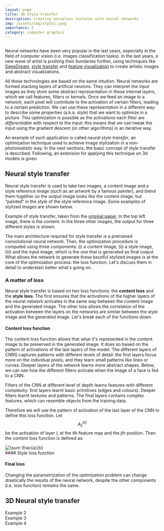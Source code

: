 ```yaml
---
layout: page
title: 3D Style transfer
description: Creating marvelous textures with neural networks 
img: /assets/img/style2.jpeg
importance: 1
category: computer graphics
---
```


<div class="row">
    <div class="col-sm mt-3 mt-md-0">
        <img class="img-fluid rounded z-depth-1" src="{{ '/assets/img/style.jpeg' | relative_url }}" alt="" title="example image"/>
    </div>
</div>
<div class="caption">

</div>


Neural networks have been very popular in the last years, especially in the field of computer vision (i.e. images classification tasks). In the last years, a new wave of artist is pushing their bundaries further, using techniques like <a href="https://ai.googleblog.com/2015/06/inceptionism-going-deeper-into-neural.html" target="blank">DeepDream</a>, <a href="https://arxiv.org/pdf/1508.06576.pdf" target="blank">style transfer</a> and <a href="https://distill.pub/2017/feature-visualization/" target="blank">feature visualization</a> to create artistic images and abstract visualizations.

All these technologies are based on the same intuition. Neural networks are formed stacking layers of artifical neurons. They can interpret the input images as they store some abstract representation in these internal layers, which we call features, filters or kernels. Once we feed an image to a network, each pixel will contribute to the activation of certain filters, leading to a certain prediction. We can use these representation in a different way: to describe some properties (a.k.a. style) that we want to optimize in a picture. This optimization is possible as the activations each filter are *differentiable* with respect to the input: this means that we can tweak the input using the gradient descent (or other algorithms) in an iterative way. 

An example of such application is called *neural style transfer*,  an optimization technique used to achieve image stylization in a non-photorealistic way. In the next sections, the basic concept of style transfer is described. Following, an extension for applying this technique on 3d models is given.


## Neural style transfer

Neural style transfer is used to take two images, a content image and a style reference image (such as an artwork by a famous painter), and blend them together so the output image looks like the content image, but “painted” in the style of the style reference image. Some examples of stylized images are shown below.

<div class="row">
    <div class="col-sm mt-3 mt-md-0">
        <img class="img-fluid rounded z-depth-1" src="{{ '/assets/img/style2d.png' | relative_url }}" alt="" title="example image"/>
    </div>
</div>
<div class="caption">
    Example of style transfer, taken from the  <a href="https://arxiv.org/pdf/1508.06576.pdf" target="blank">original paper</a>. In the top left image, there is the content. In the three other images, the output for three different styles is shown. 
</div>

The main architecture requried for style transfer is a pretrained convolutional neural network. Then, the optimization procedure is computed using three components: (i) a content image, (ii) a style image, (iii) and the input image, which is the one that is generated as final output. What allows the network to generate these beutiful stylized images is at the core of the optimization process: the loss function. Let's discuss them in detail to understain better what's going on.

### A matter of loss
Neural style transfer is based on two loss functions: the **content loss** and the **style loss**. The first ensures that the activations of the higher layers of the neural network activates in the same way between the content image and the generated image. The other loss allows the correlation of the activation between the layers on the networks are similar between the style image and the generated image. Let's break each of the functions down.

#### Content loss function
The content loss function allows that what it's represented in the content image to be preserved in the generated image. It does so based on the pattern of activations of the last layers of the model. The different layers of CNNS captures patterns with different levels of detail: the first layers focus more on the individual pixels, and they learn small patterns like lines or curves. Deeper layers of the network learns more abstract shapes.  Below, we can see how the different filters activate when the image of a face is fed to a CNN.

<div class="row">
    <div class="col-sm-12 mt-3 mt-md-0">
        <img class="img-fluid rounded z-depth-1" src="{{ '/assets/img/cnn_layers.jpeg' | relative_url }}" alt="" title="example image"/>
    </div>
</div>
<div class="caption">
    Filters of the CNN at different level of depth learns features with different complexity: first layers learnt basic primitives (edges and colours). Deeper filters learnt textures and patterns. The final layers contains complex features, which can resemble objects from the training data. 
</div>

Therefore we will use the pattern of activation of the last layer of the CNN to define this loss function. Let $$ A^l_{ij}^(I) $$ be the activation of layer l, at the ith feature map and the jth position. Then the content loss function is defined as:

<div class="row">
    <div class="col-sm-12 mt-3 mt-md-0">
        <img src="https://latex.codecogs.com/png.image?\dpi{110}&space;\sum&space;\frac{a}{b}" title="\sum \frac{a}{b}" />
    </div>
</div>
#### Style loss function

#### Final loss 

Changing the parametrization of the optimization problem can change drastically the results of the neural network, despite the other components (i.e. loss function) remains the same. 

## 3D Neural style transfer


<div class="row">
    <div class="col-sm mt-3 mt-md-0">
        <img class="img-fluid rounded z-depth-1" src="{{ '/assets/img/style4.jpeg' | relative_url }}" alt="" title="example image"/>
    </div>
</div>
<div class="caption">
    Example 2
</div>


<div class="row">
    <div class="col-sm mt-3 mt-md-0">
        <img class="img-fluid rounded z-depth-1" src="{{ '/assets/img/style5.jpeg' | relative_url }}" alt="" title="example image"/>
    </div>
</div>
<div class="caption">
    Example 3
</div>


<div class="row">
    <div class="col-sm mt-3 mt-md-0">
        <img class="img-fluid rounded z-depth-1" src="{{ '/assets/img/style3.jpeg' | relative_url }}" alt="" title="example image"/>
    </div>
</div>
<div class="caption">
    Example 4
</div>
